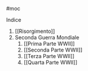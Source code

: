 #moc 

Indice
1. [[Risorgimento]]
2. Seconda Guerra Mondiale
	1. [[Prima Parte WWII]]
	2. [[Seconda Parte WWII]]
	3. [[Terza Parte WWII]]
	4. [[Quarta Parte WWII]]